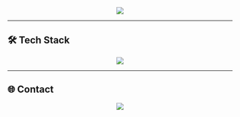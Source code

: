 <!-- 헤더: 웨이브 + 소개 -->
<p align="center">
  <img src="https://capsule-render.vercel.app/api?type=waving&color=gradient&text=Frontend%20Engineer&height=200&fontSize=40&fontAlignY=40" />
</p>

---

## 🛠️ Tech Stack

<p align="center">
  <img src="https://skillicons.dev/icons?i=react,nextjs,ts,tailwind,js,html,css,nodejs,websocket,docker,jenkins,aws,vscode" />
</p>

---

## 🌐 Contact

<p align="center">
  <a href="mailto:pgj127@gmail.com">
    <img src="https://img.shields.io/badge/Gmail-pgj127@gmail.com-red?style=flat&logo=gmail" />
  </a>
<!--   <a href="https://velog.io/@gyoungjun" target="_blank">
    <img src="https://img.shields.io/badge/Velog-Blog-20c997?style=flat&logo=velog" />
  </a> -->
</p>

